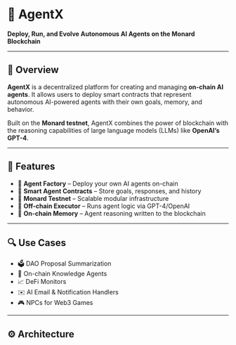 # 🤖 AgentX  
**Deploy, Run, and Evolve Autonomous AI Agents on the Monard Blockchain**

---

## 🧠 Overview

**AgentX** is a decentralized platform for creating and managing **on-chain AI agents**. It allows users to deploy smart contracts that represent autonomous AI-powered agents with their own goals, memory, and behavior.

Built on the **Monard testnet**, AgentX combines the power of blockchain with the reasoning capabilities of large language models (LLMs) like **OpenAI’s GPT-4**.

---

## 🚀 Features

- 🧱 **Agent Factory** – Deploy your own AI agents on-chain
- 🧠 **Smart Agent Contracts** – Store goals, responses, and history
- 🔗 **Monard Testnet** – Scalable modular infrastructure
- 🤖 **Off-chain Executor** – Runs agent logic via GPT-4/OpenAI
- 🧾 **On-chain Memory** – Agent reasoning written to the blockchain

---

## 🔍 Use Cases

- 🗳 DAO Proposal Summarization  
- 🧠 On-chain Knowledge Agents  
- 📈 DeFi Monitors  
- ✉️ AI Email & Notification Handlers  
- 🎮 NPCs for Web3 Games

---

## ⚙️ Architecture

